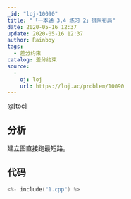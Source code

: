 ```yaml
---
_id: "loj-10090"
title: "「一本通 3.4 练习 2」排队布局"
date: 2020-05-16 12:37
update: 2020-05-16 12:37
author: Rainboy
tags:
  - 差分约束
catalog: 差分约束
source: 
  - 
    oj: loj
    url: https://loj.ac/problem/10090
---
```



@[toc]
## 分析


建立图直接跑最短路。

## 代码

```c
<%- include("1.cpp") %>
```

